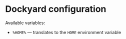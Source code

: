 
# Dockyard configuration

Available variables:

- `%HOME%` — translates to the `HOME` environment variable
